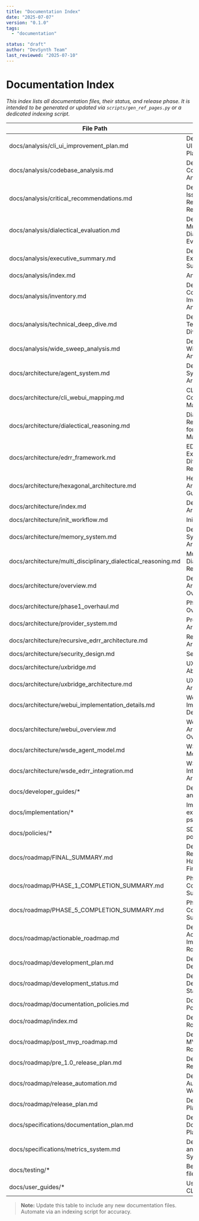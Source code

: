 ```yaml
---
title: "Documentation Index"
date: "2025-07-07"
version: "0.1.0"
tags:
  - "documentation"

status: "draft"
author: "DevSynth Team"
last_reviewed: "2025-07-10"
---
```


# Documentation Index

_This index lists all documentation files, their status, and release phase. It is intended to be generated or updated via `scripts/gen_ref_pages.py` or a dedicated indexing script._

| File Path | Title | Status | Release Phase |
|-----------|-------|--------|---------------|
| docs/analysis/cli_ui_improvement_plan.md | DevSynth CLI and UI Improvement Plan | draft | analysis |
| docs/analysis/codebase_analysis.md | DevSynth Codebase Analysis | published | analysis |
| docs/analysis/critical_recommendations.md | DevSynth Critical Issues and Recommendations Report | published | analysis |
| docs/analysis/dialectical_evaluation.md | DevSynth Project: Multi-Disciplinary Dialectical Evaluation | published | analysis |
| docs/analysis/executive_summary.md | DevSynth Project Executive Summary | published | analysis |
| docs/analysis/index.md | Analysis | published | analysis |
| docs/analysis/inventory.md | DevSynth Project Comprehensive Inventory & Analysis | published | analysis |
| docs/analysis/technical_deep_dive.md | DevSynth Technical Deep Dive Analysis | published | analysis |
| docs/analysis/wide_sweep_analysis.md | DevSynth Project Wide Sweep Analysis | published | analysis |
| docs/architecture/agent_system.md | DevSynth Agent System Architecture | published | foundation |
| docs/architecture/cli_webui_mapping.md | CLI to WebUI Command Mapping | draft | foundation |
| docs/architecture/dialectical_reasoning.md | Dialectical Reasoning System for Requirements Management | published | foundation |
| docs/architecture/edrr_framework.md | EDRR Framework: Expand, Differentiate, Refine, Retrospect | active | foundation |
| docs/architecture/hexagonal_architecture.md | Hexagonal Architecture Guide | published | foundation |
| docs/architecture/index.md | DevSynth Architecture | published | foundation |
| docs/architecture/init_workflow.md | Init Workflow | draft | foundation |
| docs/architecture/memory_system.md | DevSynth Memory System Architecture | published | foundation |
| docs/architecture/multi_disciplinary_dialectical_reasoning.md | Multi-Disciplinary Dialectical Reasoning | published | foundation |
| docs/architecture/overview.md | DevSynth Architecture Overview | published | foundation |
| docs/architecture/phase1_overhaul.md | Phase 1 Overhaul Overview | draft | foundation |
| docs/architecture/provider_system.md | Provider System Architecture | published | foundation |
| docs/architecture/recursive_edrr_architecture.md | Recursive EDRR Architecture | draft | foundation |
| docs/architecture/security_design.md | Security Design | published | foundation |
| docs/architecture/uxbridge.md | UXBridge Abstraction | draft | foundation |
| docs/architecture/uxbridge_architecture.md | UXBridge Architecture | published | foundation |
| docs/architecture/webui_implementation_details.md | WebUI Implementation Details | published | foundation |
| docs/architecture/webui_overview.md | WebUI Architecture Overview | published | foundation |
| docs/architecture/wsde_agent_model.md | WSDE Agent Model: WSDE | active | foundation |
| docs/architecture/wsde_edrr_integration.md | WSDE-EDRR Integration Architecture | published | foundation |
| docs/developer_guides/* | Developer guides and code style | published | development |
| docs/implementation/* | Implementation examples and pseudocode | draft | implementation |
| docs/policies/* | SDLC and project policies | published | governance |
| docs/roadmap/FINAL_SUMMARY.md | DevSynth Repository Harmonization Final Summary | published | roadmap |
| docs/roadmap/PHASE_1_COMPLETION_SUMMARY.md | Phase 1 Completion Summary | published | roadmap |
| docs/roadmap/PHASE_5_COMPLETION_SUMMARY.md | Phase 5 Completion Summary | published | roadmap |
| docs/roadmap/actionable_roadmap.md | DevSynth Actionable Implementation Roadmap | published | roadmap |
| docs/roadmap/development_plan.md | DevSynth Development Plan | published | roadmap |
| docs/roadmap/development_status.md | DevSynth Development Status | active | roadmap |
| docs/roadmap/documentation_policies.md | Documentation Policies | published | roadmap |
| docs/roadmap/index.md | DevSynth Roadmap | published | roadmap |
| docs/roadmap/post_mvp_roadmap.md | DevSynth Post-MVP Development Roadmap | published | post-mvp |
| docs/roadmap/pre_1.0_release_plan.md | DevSynth Pre-1.0 Release Plan | published | roadmap |
| docs/roadmap/release_automation.md | DevSynth Release Automation Workflow | published | roadmap |
| docs/roadmap/release_plan.md | DevSynth Release Plan | published | roadmap |
| docs/specifications/documentation_plan.md | DevSynth Documentation Plan | published | consolidation |
| docs/specifications/metrics_system.md | DevSynth Metrics and Analytics System | published | v1 |
| docs/testing/* | Behavior feature files index | draft | testing |
| docs/user_guides/* | User guides and CLI references | published | usage |
> **Note:** Update this table to include any new documentation files. Automate via an indexing script for accuracy.
